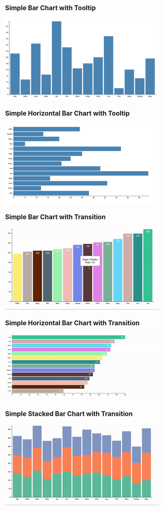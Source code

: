 ## Simple Bar Chart with Tooltip

![Simple Bar Chart](./statics/simple_bar_chart.png)

## Simple Horizontal Bar Chart with Tooltip
![Simple Horizontal Bar Chart](./statics/simple_horizontal_bar_chart.png)

## Simple Bar Chart with Transition
![](./statics/simple_bar_chart.gif)

## Simple Horizontal Bar Chart with Transition
![](./statics/simple_horizontal_bar_chart.gif)

## Simple Stacked Bar Chart with Transition
![](./statics/stacked_bar_chart_transition.gif)